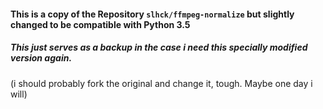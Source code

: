 #### This is a copy of the Repository `slhck/ffmpeg-normalize` but slightly changed to be compatible with Python 3.5

##### This just serves as a backup in the case i need this specially modified version again.

(i should probably fork the original and change it, tough. Maybe one day i will)
